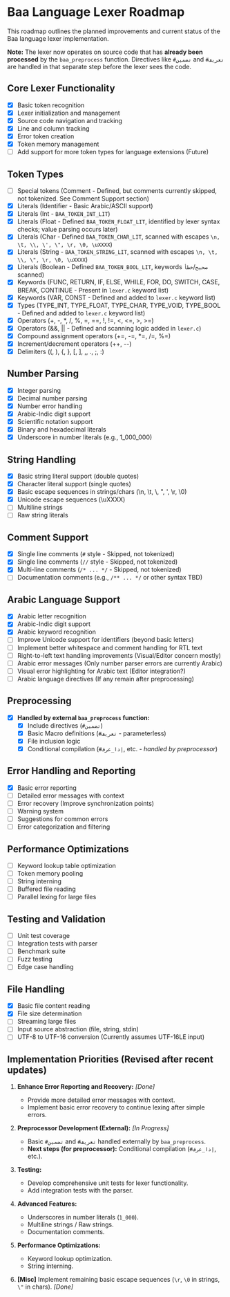 # Baa Language Lexer Roadmap

This roadmap outlines the planned improvements and current status of the Baa language lexer implementation.

**Note:** The lexer now operates on source code that has **already been processed** by the `baa_preprocess` function. Directives like `#تضمين` and `#تعريف` are handled in that separate step before the lexer sees the code.

## Core Lexer Functionality

- [x] Basic token recognition
- [x] Lexer initialization and management
- [x] Source code navigation and tracking
- [x] Line and column tracking
- [x] Error token creation
- [x] Token memory management
- [ ] Add support for more token types for language extensions (Future)

## Token Types

- [ ] Special tokens (Comment - Defined, but comments currently skipped, not tokenized. See Comment Support section)
- [x] Literals (Identifier - Basic Arabic/ASCII support)
- [x] Literals (Int - `BAA_TOKEN_INT_LIT`)
- [x] Literals (Float - Defined `BAA_TOKEN_FLOAT_LIT`, identified by lexer syntax checks; value parsing occurs later)
- [x] Literals (Char - Defined `BAA_TOKEN_CHAR_LIT`, scanned with escapes `\n, \t, \\, \', \", \r, \0, \uXXXX`)
- [x] Literals (String - `BAA_TOKEN_STRING_LIT`, scanned with escapes `\n, \t, \\, \", \r, \0, \uXXXX`)
- [x] Literals (Boolean - Defined `BAA_TOKEN_BOOL_LIT`, keywords `صحيح`/`خطأ` scanned)
- [x] Keywords (FUNC, RETURN, IF, ELSE, WHILE, FOR, DO, SWITCH, CASE, BREAK, CONTINUE - Present in `lexer.c` keyword list)
- [x] Keywords (VAR, CONST - Defined and added to `lexer.c` keyword list)
- [x] Types (TYPE_INT, TYPE_FLOAT, TYPE_CHAR, TYPE_VOID, TYPE_BOOL - Defined and added to `lexer.c` keyword list)
- [x] Operators (+, -, *, /, %, =, ==, !, !=, <, <=, >, >=)
- [x] Operators (&&, || - Defined and scanning logic added in `lexer.c`)
- [x] Compound assignment operators (+=, -=, *=, /=, %=)
- [x] Increment/decrement operators (++, --)
- [x] Delimiters ((, ), {, }, [, ], ,, ., ;, :)

## Number Parsing

- [x] Integer parsing
- [x] Decimal number parsing
- [x] Number error handling
- [x] Arabic-Indic digit support
- [x] Scientific notation support
- [x] Binary and hexadecimal literals
- [x] Underscore in number literals (e.g., 1_000_000)

## String Handling

- [x] Basic string literal support (double quotes)
- [x] Character literal support (single quotes)
- [x] Basic escape sequences in strings/chars (\n, \t, \\, \", \', \r, \0)
- [x] Unicode escape sequences (\uXXXX)
- [ ] Multiline strings
- [ ] Raw string literals

## Comment Support

- [x] Single line comments (`#` style - Skipped, not tokenized)
- [x] Single line comments (`//` style - Skipped, not tokenized)
- [x] Multi-line comments (`/* ... */` - Skipped, not tokenized)
- [ ] Documentation comments (e.g., `/** ... */` or other syntax TBD)

## Arabic Language Support

- [x] Arabic letter recognition
- [x] Arabic-Indic digit support
- [x] Arabic keyword recognition
- [ ] Improve Unicode support for identifiers (beyond basic letters)
- [ ] Implement better whitespace and comment handling for RTL text
- [ ] Right-to-left text handling improvements (Visual/Editor concern mostly)
- [ ] Arabic error messages (Only number parser errors are currently Arabic)
- [ ] Visual error highlighting for Arabic text (Editor integration?)
- [ ] Arabic language directives (If any remain after preprocessing)

## Preprocessing

- [x] **Handled by external `baa_preprocess` function:**
    - [x] Include directives (`#تضمين`)
    - [x] Basic Macro definitions (`#تعريف` - parameterless)
    - [x] File inclusion logic
    - [x] Conditional compilation (`#إذا_عرف`, etc. - *handled by preprocessor*)

## Error Handling and Reporting

- [x] Basic error reporting
- [ ] Detailed error messages with context
- [ ] Error recovery (Improve synchronization points)
- [ ] Warning system
- [ ] Suggestions for common errors
- [ ] Error categorization and filtering

## Performance Optimizations

- [ ] Keyword lookup table optimization
- [ ] Token memory pooling
- [ ] String interning
- [ ] Buffered file reading
- [ ] Parallel lexing for large files

## Testing and Validation

- [ ] Unit test coverage
- [ ] Integration tests with parser
- [ ] Benchmark suite
- [ ] Fuzz testing
- [ ] Edge case handling

## File Handling

- [x] Basic file content reading
- [x] File size determination
- [ ] Streaming large files
- [ ] Input source abstraction (file, string, stdin)
- [ ] UTF-8 to UTF-16 conversion (Currently assumes UTF-16LE input)

## Implementation Priorities (Revised after recent updates)

1. **Enhance Error Reporting and Recovery:** *[Done]*
    - Provide more detailed error messages with context.
    - Implement basic error recovery to continue lexing after simple errors.

2. **Preprocessor Development (External):** *[In Progress]*
    - Basic `#تضمين` and `#تعريف` handled externally by `baa_preprocess`.
    - **Next steps (for preprocessor):** Conditional compilation (`#إذا_عرف`, etc.).

3. **Testing:**
    - Develop comprehensive unit tests for lexer functionality.
    - Add integration tests with the parser.

4. **Advanced Features:**
    - Underscores in number literals (`1_000`).
    - Multiline strings / Raw strings.
    - Documentation comments.

5. **Performance Optimizations:**
    - Keyword lookup optimization.
    - String interning.

6.  **[Misc]** Implement remaining basic escape sequences (`\r`, `\0` in strings, `\"` in chars). *[Done]*

